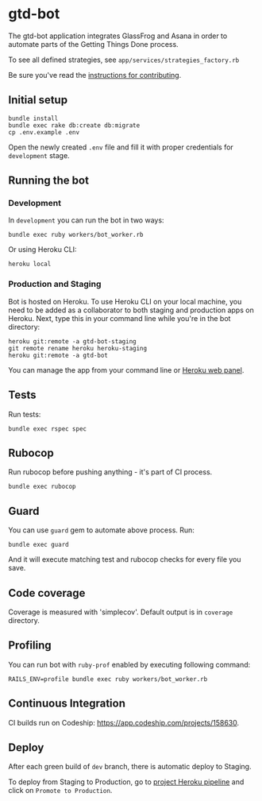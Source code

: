 # gtd-bot

The gtd-bot application integrates GlassFrog and Asana in order to automate parts of the Getting Things Done process.

To see all defined strategies, see `app/services/strategies_factory.rb`

Be sure you've read the [instructions for contributing](./CONTRIBUTING.md).


## Initial setup

```
bundle install
bundle exec rake db:create db:migrate
cp .env.example .env
```

Open the newly created `.env` file and fill it with proper credentials for `development` stage.


## Running the bot

### Development

In `development` you can run the bot in two ways:

```
bundle exec ruby workers/bot_worker.rb
```

Or using Heroku CLI:

```
heroku local
```

### Production and Staging

Bot is hosted on Heroku.
To use Heroku CLI on your local machine, you need to be added as a collaborator to both staging and production apps on Heroku. Next, type this in your command line while you're in the bot directory:

```
heroku git:remote -a gtd-bot-staging
git remote rename heroku heroku-staging
heroku git:remote -a gtd-bot
```

You can manage the app from your command line or [Heroku web panel](https://dashboard.heroku.com/pipelines/fa0f00ca-5915-4cbc-9f21-678ca40374b7).

## Tests

Run tests:

```
bundle exec rspec spec
```

## Rubocop

Run rubocop before pushing anything - it's part of CI process.

```
bundle exec rubocop
```

## Guard

You can use `guard` gem to automate above process. Run:

```
bundle exec guard
```

And it will execute matching test and rubocop checks for every file you save.

## Code coverage

Coverage is measured with 'simplecov'. Default output is in `coverage` directory.

## Profiling

You can run bot with `ruby-prof` enabled by executing following command:

```
RAILS_ENV=profile bundle exec ruby workers/bot_worker.rb
```

## Continuous Integration

CI builds run on Codeship: https://app.codeship.com/projects/158630.

## Deploy

After each green build of `dev` branch, there is automatic deploy to Staging.

To deploy from Staging to Production, go to [project Heroku pipeline](https://dashboard.heroku.com/pipelines/fa0f00ca-5915-4cbc-9f21-678ca40374b7) and click on `Promote to Production`.
